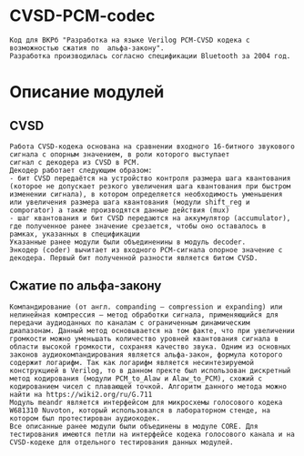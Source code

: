 # CVSD-PCM-codec
    Код для ВКРб "Разработка на языке Verilog PCM-CVSD кодека с возможностью сжатия по  альфа-закону". 
    Разработка производилась согласно спецификации Bluetooth за 2004 год.
# Описание модулей
## CVSD
    Работа CVSD-кодека основана на сравнении входного 16-битного звукового сигнала с опорным значением, в роли которого выступает 
    сигнал с декодера из CVSD в PCM.
    Декодер работает следующим образом: 
    - бит CVSD передаётся на устройство контроля размера шага квантования (которое не допускает резкого увеличения шага квантования при быстром изменении сигнала), в котором определяется необходимость уменьшения или увеличения размера шага квантования (модули shift_reg и comporator) а также производятся данные действия (mux)
    - шаг квантования и бит CVSD передаются на аккумулятор (accumulator), где полученное ранее значение срезается, чтобы оно оставалось в рамках, указанных в спецификации
    Указанные ранее модули были объединенины в модуль decoder.
    Энкодер (coder) вычитает из входного PCM-сигнала опорное значение с декодера. Первый бит полученной разности является битом CVSD.
## Сжатие по альфа-закону
    Компандирование (от англ. companding — compression и expanding) или нелинейная компрессия – метод обработки сигнала, применяющийся для передачи аудиоданных по каналам с ограниченным динамическим диапазонам. Данный метод основывается на том факте, что при увеличении громкости можно уменьшать количество уровней квантования сигнала в области высокой громкости, сохраняя качество звука. Одним из основных законов аудиокомпандирования является альфа-закон, формула которого содержит логарифм. Так как логарифм является несинтезируемой конструкцией в Verilog, то в данном пректе был использован дискретный метод кодирования (модули PCM_to_Alaw и Alaw_to_PCM), схожий с кодированием чисел с плавающей точкой. Алгоритм данного метода можно найти на https://wiki2.org/ru/G.711
    Модуль meandr является интерфейсом для микросхемы голосового кодека W681310 Nuvoton, который использовался в лабораторном стенде, на котором был протестирован аудиокодек.
    Все описанные ранее модули были объединены в модуле CORE. Для тестирования имеются петли на интерфейсе кодека голосового канала и на CVSD-кодеке для отдельного тестирования данных модулей.
